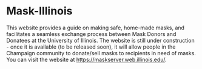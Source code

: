 # Mask-Illinois
This website provides a guide on making safe, home-made masks, and facilitates a seamless exchange process between Mask Donors and Donatees at the University of Illinois. The website is still under construction - once it is available (to be released soon), it will allow people in the Champaign community to donate/sell masks to recipients in need of masks. You can visit the website at https://maskserver.web.illinois.edu/.
